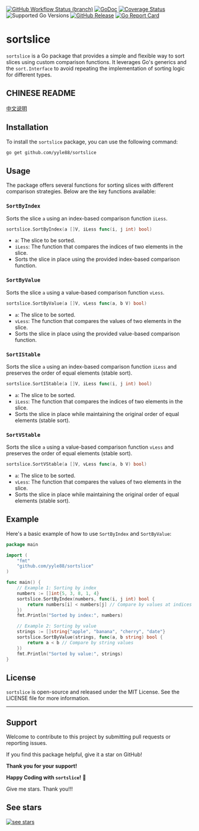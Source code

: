 [![GitHub Workflow Status (branch)](https://img.shields.io/github/actions/workflow/status/yyle88/sortslice/release.yml?branch=main&label=BUILD)](https://github.com/yyle88/sortslice/actions/workflows/release.yml?query=branch%3Amain)
[![GoDoc](https://pkg.go.dev/badge/github.com/yyle88/sortslice)](https://pkg.go.dev/github.com/yyle88/sortslice)
[![Coverage Status](https://img.shields.io/coveralls/github/yyle88/sortslice/master.svg)](https://coveralls.io/github/yyle88/sortslice?branch=main)
![Supported Go Versions](https://img.shields.io/badge/Go-1.22%2C%201.23-lightgrey.svg)
[![GitHub Release](https://img.shields.io/github/release/yyle88/sortslice.svg)](https://github.com/yyle88/sortslice/releases)
[![Go Report Card](https://goreportcard.com/badge/github.com/yyle88/sortslice)](https://goreportcard.com/report/github.com/yyle88/sortslice)

# sortslice

`sortslice` is a Go package that provides a simple and flexible way to sort slices using custom comparison functions. It leverages Go's generics and the `sort.Interface` to avoid repeating the implementation of sorting logic for different types.

## CHINESE README

[中文说明](README.zh.md)

## Installation

To install the `sortslice` package, you can use the following command:

```bash
go get github.com/yyle88/sortslice
```

## Usage

The package offers several functions for sorting slices with different comparison strategies. Below are the key functions available:

### `SortByIndex`

Sorts the slice `a` using an index-based comparison function `iLess`.

```go
sortslice.SortByIndex(a []V, iLess func(i, j int) bool)
```

- `a`: The slice to be sorted.
- `iLess`: The function that compares the indices of two elements in the slice.
- Sorts the slice in place using the provided index-based comparison function.

### `SortByValue`

Sorts the slice `a` using a value-based comparison function `vLess`.

```go
sortslice.SortByValue(a []V, vLess func(a, b V) bool)
```

- `a`: The slice to be sorted.
- `vLess`: The function that compares the values of two elements in the slice.
- Sorts the slice in place using the provided value-based comparison function.

### `SortIStable`

Sorts the slice `a` using an index-based comparison function `iLess` and preserves the order of equal elements (stable sort).

```go
sortslice.SortIStable(a []V, iLess func(i, j int) bool)
```

- `a`: The slice to be sorted.
- `iLess`: The function that compares the indices of two elements in the slice.
- Sorts the slice in place while maintaining the original order of equal elements (stable sort).

### `SortVStable`

Sorts the slice `a` using a value-based comparison function `vLess` and preserves the order of equal elements (stable sort).

```go
sortslice.SortVStable(a []V, vLess func(a, b V) bool)
```

- `a`: The slice to be sorted.
- `vLess`: The function that compares the values of two elements in the slice.
- Sorts the slice in place while maintaining the original order of equal elements (stable sort).

## Example

Here's a basic example of how to use `SortByIndex` and `SortByValue`:

```go
package main

import (
	"fmt"
	"github.com/yyle88/sortslice"
)

func main() {
	// Example 1: Sorting by index
	numbers := []int{5, 3, 8, 1, 4}
	sortslice.SortByIndex(numbers, func(i, j int) bool {
		return numbers[i] < numbers[j] // Compare by values at indices
	})
	fmt.Println("Sorted by index:", numbers)

	// Example 2: Sorting by value
	strings := []string{"apple", "banana", "cherry", "date"}
	sortslice.SortByValue(strings, func(a, b string) bool {
		return a < b // Compare by string values
	})
	fmt.Println("Sorted by value:", strings)
}
```

## License

`sortslice` is open-source and released under the MIT License. See the LICENSE file for more information.

---

## Support

Welcome to contribute to this project by submitting pull requests or reporting issues.

If you find this package helpful, give it a star on GitHub!

**Thank you for your support!**

**Happy Coding with `sortslice`!** 🎉

Give me stars. Thank you!!!

## See stars
[![see stars](https://starchart.cc/yyle88/sortslice.svg?variant=adaptive)](https://starchart.cc/yyle88/sortslice)
